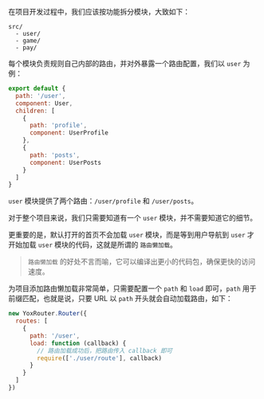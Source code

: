 在项目开发过程中，我们应该按功能拆分模块，大致如下：

```
src/
  - user/
  - game/
  - pay/
```

每个模块负责规则自己内部的路由，并对外暴露一个路由配置，我们以 `user` 为例：

```js
export default {
  path: '/user',
  component: User,
  children: [
    {
      path: 'profile',
      component: UserProfile
    },
    {
      path: 'posts',
      component: UserPosts
    }
  ]
}
```

`user` 模块提供了两个路由：`/user/profile` 和 `/user/posts`。

对于整个项目来说，我们只需要知道有一个 `user` 模块，并不需要知道它的细节。

更重要的是，默认打开的首页不会加载 `user` 模块，而是等到用户导航到 `user` 才开始加载 `user` 模块的代码，这就是所谓的 `路由懒加载`。

> `路由懒加载` 的好处不言而喻，它可以编译出更小的代码包，确保更快的访问速度。

为项目添加路由懒加载非常简单，只需要配置一个 `path` 和 `load` 即可，`path` 用于前缀匹配，也就是说，只要 URL 以 `path` 开头就会自动加载路由，如下：

```js
new YoxRouter.Router({
  routes: [
    {
      path: '/user',
      load: function (callback) {
        // 路由加载成功后，把路由传入 callback 即可
        require(['./user/route'], callback)
      }
    }
  ]
})
```



